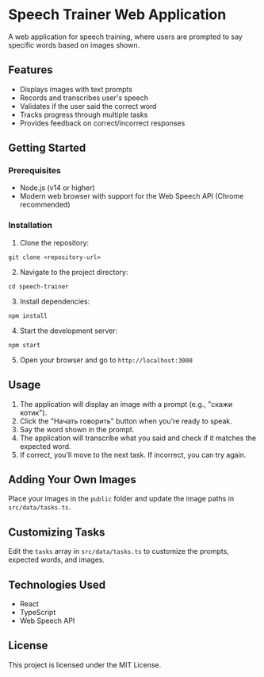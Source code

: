 # Speech Trainer Web Application

A web application for speech training, where users are prompted to say specific words based on images shown. 

## Features

- Displays images with text prompts
- Records and transcribes user's speech
- Validates if the user said the correct word
- Tracks progress through multiple tasks
- Provides feedback on correct/incorrect responses

## Getting Started

### Prerequisites

- Node.js (v14 or higher)
- Modern web browser with support for the Web Speech API (Chrome recommended)

### Installation

1. Clone the repository:
```
git clone <repository-url>
```

2. Navigate to the project directory:
```
cd speech-trainer
```

3. Install dependencies:
```
npm install
```

4. Start the development server:
```
npm start
```

5. Open your browser and go to `http://localhost:3000`

## Usage

1. The application will display an image with a prompt (e.g., "скажи котик").
2. Click the "Начать говорить" button when you're ready to speak.
3. Say the word shown in the prompt.
4. The application will transcribe what you said and check if it matches the expected word.
5. If correct, you'll move to the next task. If incorrect, you can try again.

## Adding Your Own Images

Place your images in the `public` folder and update the image paths in `src/data/tasks.ts`.

## Customizing Tasks

Edit the `tasks` array in `src/data/tasks.ts` to customize the prompts, expected words, and images.

## Technologies Used

- React
- TypeScript
- Web Speech API

## License

This project is licensed under the MIT License.
